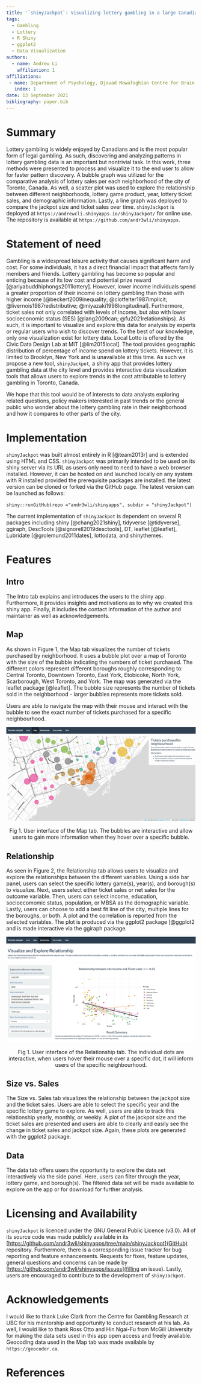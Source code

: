 ```yaml
---
title: '`shinyJackpot`: Visualizing lottery gambling in a large Canadian city'
tags:
  - Gambling
  - Lottery
  - R Shiny
  - ggplot2
  - Data Visualization
authors:
  - name: Andrew Li
    affiliation: 1
affiliations:
 - name: Department of Psychology, Djavad Mowafaghian Centre for Brain Health, University of British Columbia
   index: 1
date: 13 September 2021
bibliography: paper.bib
---
```


# Summary

Lottery gambling is widely enjoyed by Canadians and is the most popular form of legal gambling. As such, discovering and analyzing patterns in lottery gambling data is an important but nontrivial task. In this work, three methods were presented to process and visualize it to the end user to allow for faster pattern discovery. A bubble graph was utilized for the comparative analysis of lottery sales per each neighborhood of the city of Toronto, Canada. As well, a scatter plot was used to explore the relationship between different neighborhoods, lottery game product, year, lottery ticket sales, and demographic information. Lastly, a line graph was deployed to compare the jackpot size and ticket sales over time. `shinyJackpot` is deployed at `https://andrewcli.shinyapps.io/shinyJackpot/` for online use. The repository is available at `https://github.com/andr3wli/shinyapps`.

# Statement of need

Gambling is a widespread leisure activity that causes significant harm and cost. For some individuals, it has a direct financial impact that affects family members and friends. Lottery gambling has become so popular and enticing because of its low cost and potential prize reward [@ariyabuddhiphongs2011lottery]. However, lower income individuals spend a greater proportion of their income on lottery gambling than those with higher income  [@beckert2009inequality; @clotfelter1987implicit; @livernois1987redistributive; @miyazaki1998longitudinal]. Furthermore, ticket sales not only correlated with levels of income, but also with lower socioeconomic status (SES) [@lang2009can; @fu2021relationships}. As such, it is important to visualize and explore this data for analysis by experts or regular users who wish to discover trends. To the best of our knowledge, only one visualization exist for lottery data. Local Lotto is offered by the Civic Data Design Lab at MIT [@lim2015local]. The tool provides geographic distribution of percentage of income spend on lottery tickets. However, it is limited to Brooklyn, New York and is unavailable at this time. As such we propose a new tool, `shinyJackpot`, a shiny app that provides lottery gambling data at the city level and provides interactive data visualization tools that allows users to explore trends in the cost attributable to lottery gambling in Toronto, Canada. 

We hope that this tool would be of interests to data analysts exploring related questions, policy makers interested in past trends or the general public who wonder about the lottery gambling rate in their neighborhood and how it compares to other parts of the city. 

# Implementation

`shinyJackpot` was built almost entirely in R [@team2013r] and is extended using HTML and CSS. `shinyJackpot` was primarily intended to be used on its shiny server via its URL as users only need to need to have a web browser installed. However, it can be hosted on and launched locally on any system with R installed provided the prerequisite packages are installed. the latest version can be cloned or forked via the GitHub page. The latest version can be launched as follows: 

```
shiny::runGitHub(repo ="andr3wli/shinyapps", subdir = "shinyJackpot")
```

The current implementation of `shinyJackpot` is dependent on several R packages including shiny [@chang2021shiny], tidyverse [@tidyverse], ggiraph, DescTools [@signorell2019desctools], DT, leaflet [@leaflet], Lubridate [@grolemund2011dates], lottodata, and shinythemes. 


# Features

## Intro

The Intro tab explains and introduces the users to the shiny app. Furthermore, it provides insights and motivations as to why we created this shiny app. Finally, it includes the contact information of the author and maintainer as well as acknowledgements.


## Map

As shown in Figure 1, the Map tab visualizes the number of tickets purchased by neighborhood. It uses a bubble plot over a map of Toronto with the size of the bubble indicating the numbers of ticket purchased. The different colors represent different boroughs roughly corresponding to: Central Toronto, Downtown Toronto, East York, Etobicoke, North York, Scarborough, West Toronto, and York. The map was generated via the leaflet package [@leaflet]. The bubble size represents the number of tickets sold in the neighborhood - larger bubbles represents more tickets sold.  

Users are able to navigate the map with their mouse and interact with the bubble to see the exact number of tickets purchased for a specific neighbourhood.

![\label{fig:Fig}](map.png)
<div align="center"> Fig 1. User interface of the Map tab. The bubbles are interactive and allow users to gain more information when they hover over a specific bubble.</div>

## Relationship

As seen in Figure 2, the Relationship tab allows users to visualize and explore the relationships between the different variables. Using a side bar panel, users can select the specific lottery game(s), year(s), and borough(s) to visualize. Next, users select either ticket sales or net sales for the outcome variable. Then, users can select income, education, socioecomomic status, population, or MBSA as the demographic variable. Lastly, users can choose to add a best fit line of the city, multiple lines for the boroughs, or both. A plot and the correlation is reported from the selected variables. The plot is produced via the ggplot2 package [@ggplot2 and is made interactive via the ggiraph package. 

![\label{fig:Fig}](relationship.png)
<div align="center"> Fig 1. User interface of the Relationship tab. The individual dots are interactive, when users hover their mouse over a specific dot, it will inform users of the specific neighbourhood.</div>

## Size vs. Sales

The Size vs. Sales tab visualizes the relationship between the jackpot size and the ticket sales. Users are able to select the specific year and the specific lottery game to explore. As well, users are able to track this relationship yearly, monthly, or weekly. A plot of the jackpot size and the ticket sales are presented and users are able to clearly and easily see the change in ticket sales and jackpot size. Again, these plots are generated with the ggplot2 package.

## Data
The data tab offers users the opportunity to explore the data set interactively via the side panel. Here, users can filter through the year, lottery game, and borough(s). The filtered data set will be made available to explore on the app or for download for further analysis. 

# Licensing and Availability

`shinyJackpot` is licenced under the GNU General Public Licence (v3.0). All of its source code was made publicly available in its [https://github.com/andr3wli/shinyapps/tree/main/shinyJackpot](GitHub) repository. Furthermore, there is a corresponding issue tracker for bug reporting and feature enhancements. Requests for fixes, feature updates, general questions and concerns can be made by [https://github.com/andr3wli/shinyapps/issues](filling an issue). Lastly, users are encouraged to contribute to the development of `shinyJackpot`. 

# Acknowledgements

I would like to thank Luke Clark from the Centre for Gambling Research at UBC for his mentorship and opportunity to conduct research at his lab. As well, I would like to thank Ross Otto and Hin Ngai-Fu from McGill University for making the data sets used in this app open access and freely available. Geocoding data used in the Map tab was made available by `https://geocoder.ca`.

# References
